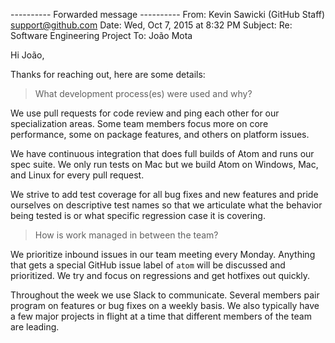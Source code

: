 ---------- Forwarded message ----------
From: Kevin Sawicki (GitHub Staff) <support@github.com>
Date: Wed, Oct 7, 2015 at 8:32 PM
Subject: Re: Software Engineering Project
To: João Mota <redacted>


Hi João,

Thanks for reaching out, here are some details:

> What development process(es) were used and why?

We use pull requests for code review and ping each other for our
specialization areas.  Some team members focus more on core
performance, some on package features, and others on platform issues.

We have continuous integration that does full builds of Atom and runs
our spec suite. We only run tests on Mac but we build Atom on Windows,
Mac, and Linux for every pull request.

We strive to add test coverage for all bug fixes and new features and
pride ourselves on descriptive test names so that we articulate what
the behavior being tested is or what specific regression case it is
covering.

> How is work managed in between the team?

We prioritize inbound issues in our team meeting every Monday.
Anything that gets a special GitHub issue label of `atom` will be
discussed and prioritized. We try and focus on regressions and get
hotfixes out quickly.

Throughout the week we use Slack to communicate. Several members pair
program on features or bug fixes on a weekly basis. We also typically
have a few major projects in flight at a time that different members
of the team are leading.
